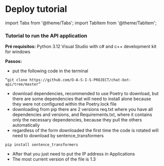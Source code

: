 # Deploy tutorial

import Tabs from '@theme/Tabs';
import TabItem from '@theme/TabItem';

### Tutorial to run the API application

**Pré requisitos:**
<Tabs className="unique-tabs">
  <TabItem value="Version">Python 3.12</TabItem>
  <TabItem value="IDE">Visual Studio with c# and c++ development kit for windows</TabItem>
</Tabs>

**Passos:**
- put the following code in the terminal
~~~
“git clone https://github.com/O-A-S-I-S-PROJECT/chat-bot-api/tree/master”
~~~
- download dependencies, recommended to use Poetry to download, but there are some dependencies that will need to install alone because they were not configured within the Poetry.lock file
- downloading from pip there are 2 versions req.txt where you have all dependencies and versions, and Requirements.txt, where it contains only the necessary dependencies, because they pull the others automatically
- regardless of the form downloaded the first time the code is rotated will need to download by sentence_transformers
~~~
pip install sentence_transformers
~~~
- After that you just need to put the IP address in Applications
- The most current version of the file is 1.3
